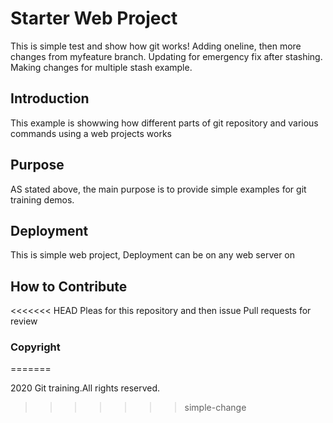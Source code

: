 # Starter Web Project

This is simple test and show how git works!
Adding oneline, then more changes from myfeature branch.
Updating for emergency fix after stashing.
Making changes for multiple stash example.

## Introduction

This example is showwing how different parts of git
 repository and various commands using a web projects works

## Purpose

AS stated above, the main purpose is to provide simple examples for git training demos.

## Deployment

This is simple web project, Deployment can be on any web server on

## How to Contribute

<<<<<<< HEAD
Pleas for this repository and then issue Pull requests for review

### Copyright
=======

2020 Git training.All rights reserved.
>>>>>>> simple-change
